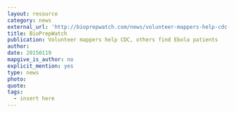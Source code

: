 ```yaml
---
layout: resource
category: news
external_url: 'http://bioprepwatch.com/news/volunteer-mappers-help-cdc-others-find-ebola-patients/340598/'
title: BioPrepWatch
publication: Volunteer mappers help CDC, others find Ebola patients
author: 
date: 20150119
mapgive_is_author: no
explicit_mention: yes
type: news
photo:
quote:
tags:
  - insert here
---
```

